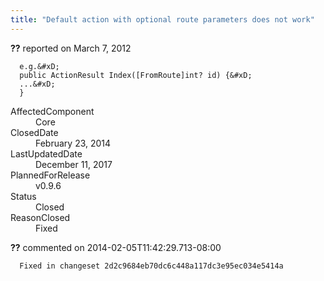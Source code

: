 ```yaml
---
title: "Default action with optional route parameters does not work"
---
```

<div class="issue-report">
   <div class="issue-header"><b>??</b> reported on 
      <time datetime="2012-03-07T12:46:49.44-08:00">March 7, 2012</time>
   </div>
   <div class="issue-message" markdown="1">
      
      e.g.&#xD;
      public ActionResult Index([FromRoute]int? id) {&#xD;
      ...&#xD;
      }
      
      
   </div>
   <div class="issue-footer">
      <dl>
         <dt>AffectedComponent</dt>
         <dd>Core</dd>
         <dt>ClosedDate</dt>
         <dd>
            <time datetime="2014-02-23T19:19:03.797-08:00">February 23, 2014</time>
         </dd>
         <dt>LastUpdatedDate</dt>
         <dd>
            <time datetime="2017-12-11T02:15:56.247-08:00">December 11, 2017</time>
         </dd>
         <dt>PlannedForRelease</dt>
         <dd>v0.9.6</dd>
         <dt>Status</dt>
         <dd>Closed</dd>
         <dt>ReasonClosed</dt>
         <dd>Fixed</dd>
      </dl>
   </div>
</div>
<div id="comment-132729" class="issue-comment">
   <div class="issue-header"><b>??</b> commented on 2014-02-05T11:42:29.713-08:00
   </div>
   <div class="issue-message" markdown="1">
      
      Fixed in changeset 2d2c9684eb70dc6c448a117dc3e95ec034e5414a
      
      
   </div>
</div>